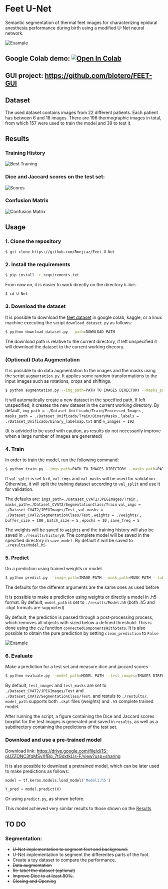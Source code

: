 # Feet U-Net

Semantic segmentation of thermal feet images for characterizing epidural anesthesia performance during birth using a modified U-Net neural network.

![Example](./U-Net/results/best_prediction.png)

## Google Colab demo: [![Open In Colab](https://colab.research.google.com/assets/colab-badge.svg)](https://colab.research.google.com/drive/1QGY1psKXsUyWZUVVVOPMfwFSE6_Q3EZA?usp=sharing)

## GUI project: https://github.com/blotero/FEET-GUI

## Dataset

The used dataset contains images from 22 different patients. Each patient has between 6 and 18 images. There are 196 thermographic images in total, from which 157 were used to train the model and 39 to test it.

## Results

### Training History

![Best Training](./U-Net/results/best_history.png)

### Dice and Jaccard scores on the test set:

![Scores](./U-Net/results/best_TestScores.png)

### Confusion Matrix

![Confusion Matrix](./U-Net/results/cm.png)

## Usage

### 1. Clone the repository

```bash
$ git clone https://github.com/Rmejiaz/Feet_U-Net
```

### 2. Install the requirements

```bash
$ pip install -r requirements.txt
```

From now on, it is easier to work directly on the directory `U-Net`:

```bash
$ cd U-Net
```
### 3. Download the dataset

It is possible to download the [feet dataset](https://drive.google.com/drive/folders/16nbmFG2MucF6UlY05rPajx4G81vttg4O?usp=sharing) in google colab, kaggle, or a linux machine executing the script `download_dataset.py` as follows:

```bash
$ python download_dataset.py --path=DOWNLOAD PATH
```
The download path is relative to the current directory, if left unspecified it will download the dataset to the current working direcory.

### (Optional) Data Augmentation

It is possible to do data augmentation to the images and the masks using the script `augmentation.py`. It applies some random transformations to the input images such as rotations, crops and shiftings.

```bash
$ python augmentation.py --img_path=PATH TO IMAGES DIRECTORY --masks_path=PATH TO MASKS DIRECTORY --augmented_path=PATH TO SAVE THE NEW DATASET --labels=PATH OF THE LABELMAP n_images=NUMBER OF IMAGES TO GENERATE 
```

It will automatically create a new dataset in the specified path. If left unspecified, it creates the new dataset in the current working directory. By default, `img_path = ./Dataset_Unificado/Train/Processed_Images` , `masks_path = ./Dataset_Unificado/Train/BinaryMasks` , `labels = ./Dataset_Unificado/binary_labelmap.txt` and `n_images = 192`  

(It is advided to be used with caution, as results do not necessarily improve when a large number of images are generated)

### 4. Train 

In order to train the model, run the following command:

```bash
$ python train.py --imgs_path=PATH TO IMAGES DIRECTORY --masks_path=PATH TO MASKS DIRECTORY --val_imgs=PATH TO THE IMAGES FOR VALIDATION --val_masks=PATH TO THE MASKS FOR VALIDATION --val_split=VALIDATION SPLIT --weights=PATH TO SAVE THE TRAINED WEIGHTS --buffer_size=BUFFER_SIZE --batch_size=BATCH SIZE --epochs=NUMBER OF EPOCHOS --save_freq=SAVE FREQUENCY FOR THE CHECKPOINTS --save_model=PATH TO SAVE THE MODEL (.h5 FORMAT)
```

If `val_split` is set to `0`, `val_imgs` and `val_masks` will be used for validation. Otherwise, it will split the training dataset according to `val_split` and use it for validation.

The defaults are: `imgs_path=./Dataset_CVAT2/JPEGImages/Train` , `masks_path=./Dataset_CVAT2/SegmentationClass/Train` `val_imgs = ./Dataset_CVAT2/JPEGImages/Test` , `val_masks = ./Dataset_CVAT2/SegmentationClass/Test` , `weights = ./weights/` , `buffer_size = 100` , `batch_size = 5` , `epochs = 10` , `save_freq = 5` 

The weights will be saved to `weights` and the training history will also be saved in `./results/history0`. The complete model will be saved in the specified directory in `save_model`. By default it will be saved to `./results/Model.h5`

### 5. Predict

Do a prediction using trained weights or model.

```bash
$ python predict.py --image_path=IMAGE PATH --mask_path=MASK PATH --labels=LABELS PATH --show_results=True --model_path=WEIGHTS OR MODEL PATH --clean_prediction=WHETER TO CLEAN THE PREDICITON OR NOT
```
The defaults for the different arguments are the same ones as used before

It is possible to make a prediction using weights or directly a model in .h5 format. By default, `model_path` is set to `./results/Model.h5` (both .h5 and .ckpt formats are supported)

By default, the prediction is passed through a post-processing process, which removes all objects with sized below a defined threshold. This is done using the `cv2` function `connectedComponentsWithStats`. It is also possible to obtain the pure prediction by setting `clean_prediction` to `False`

![Example](./U-Net/results/example_filter.png)

### 6. Evaluate

Make a prediction for a test set and measure dice and jaccard scores

```bash
$ python evaluate.py --model_path=MODEL PATH --test_images=IMAGES DIRECTORY PATH --test_masks=MASKS DIRECTORY PATH --results=PATH TO SAVE THE RESULTS
```

By default, `test_images` and `test_masks` are set to `./Dataset_CVAT2/JPEGImages/Test` and `./Dataset_CVAT2/SegmentationClass/Test`. and restuls to `./restults/`. `model_path` supports both `.ckpt` files (weights) and `.h5` complete trained model. 

After running the script, a figure containing the Dice and Jaccard scores boxplot for the test images is generated and saved in `results`, as well as a subdirectory containing the predictions of the test set. 


### Download and use a pre-trained model

Download link: https://drive.google.com/file/d/1S-pUZZONC3fqMSvXfBg_7tGdxtkLIs-F/view?usp=sharing

It is also possible to download a pretrained model, which can be later used to make predictions as follows:

```python
model = tf.keras.models.load_model('Model1.h5')

Y_pred = model.predict(X)
```
Or using `predict.py`, as shown before.

This model achieved very similar results to those shown on the [Results](#Results)

## TO DO

### Segmentation:

- ~~U-Net implementation to segment feet and background.~~
- U-Net implementation to segment the differentes parts of the foot.
- Create a toy dataset to compare the performance.
- ~~Data augmentation~~
- ~~Re-label the dataset (optional)~~
- ~~Improve Dice to at least 80%.~~
- ~~Closing and Opening~~
